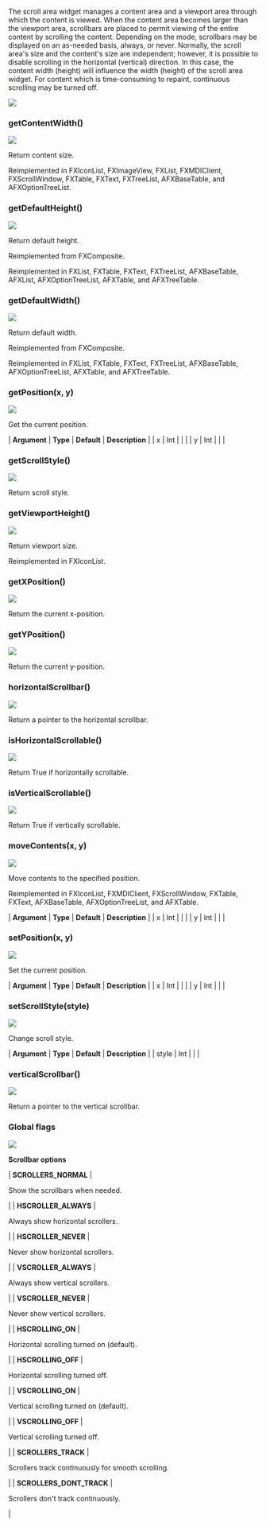 The scroll area widget manages a content area and a viewport area through which the content is viewed. When the content area becomes larger than the viewport area, scrollbars are placed to permit viewing of the entire content by scrolling the content. Depending on the mode, scrollbars may be displayed on an as-needed basis, always, or never. Normally, the scroll area's size and the content's size are independent; however, it is possible to disable scrolling in the horizontal (vertical) direction. In this case, the content width (height) will influence the width (height) of the scroll area widget. For content which is time-consuming to repaint, continuous scrolling may be turned off.

![](https://help.3ds.com/2023/English/DSSIMULIA_Established/SIMACAERefImages/gui-fxscrollarea.png)

### getContentWidth()

![](https://help.3ds.com/2023/English/DSSIMULIA_Established/IconsReference/butix_top_wline.png)

Return content size.

Reimplemented in FXIconList, FXImageView, FXList, FXMDIClient, FXScrollWindow, FXTable, FXText, FXTreeList, AFXBaseTable, and AFXOptionTreeList.

### getDefaultHeight()

![](https://help.3ds.com/2023/English/DSSIMULIA_Established/IconsReference/butix_top_wline.png)

Return default height.

Reimplemented from FXComposite.

Reimplemented in FXList, FXTable, FXText, FXTreeList, AFXBaseTable, AFXList, AFXOptionTreeList, AFXTable, and AFXTreeTable.

### getDefaultWidth()

![](https://help.3ds.com/2023/English/DSSIMULIA_Established/IconsReference/butix_top_wline.png)

Return default width.

Reimplemented from FXComposite.

Reimplemented in FXList, FXTable, FXText, FXTreeList, AFXBaseTable, AFXOptionTreeList, AFXTable, and AFXTreeTable.

### getPosition(x, y)

![](https://help.3ds.com/2023/English/DSSIMULIA_Established/IconsReference/butix_top_wline.png)

Get the current position.

| **Argument** | **Type** | **Default** | **Description** |
| x | Int | | |
| y | Int | | |

### getScrollStyle()

![](https://help.3ds.com/2023/English/DSSIMULIA_Established/IconsReference/butix_top_wline.png)

Return scroll style.

### getViewportHeight()

![](https://help.3ds.com/2023/English/DSSIMULIA_Established/IconsReference/butix_top_wline.png)

Return viewport size.

Reimplemented in FXIconList.

### getXPosition()

![](https://help.3ds.com/2023/English/DSSIMULIA_Established/IconsReference/butix_top_wline.png)

Return the current x-position.

### getYPosition()

![](https://help.3ds.com/2023/English/DSSIMULIA_Established/IconsReference/butix_top_wline.png)

Return the current y-position.

### horizontalScrollbar()

![](https://help.3ds.com/2023/English/DSSIMULIA_Established/IconsReference/butix_top_wline.png)

Return a pointer to the horizontal scrollbar.

### isHorizontalScrollable()

![](https://help.3ds.com/2023/English/DSSIMULIA_Established/IconsReference/butix_top_wline.png)

Return True if horizontally scrollable.

### isVerticalScrollable()

![](https://help.3ds.com/2023/English/DSSIMULIA_Established/IconsReference/butix_top_wline.png)

Return True if vertically scrollable.

### moveContents(x, y)

![](https://help.3ds.com/2023/English/DSSIMULIA_Established/IconsReference/butix_top_wline.png)

Move contents to the specified position.

Reimplemented in FXIconList, FXMDIClient, FXScrollWindow, FXTable, FXText, AFXBaseTable, AFXOptionTreeList, and AFXTable.

| **Argument** | **Type** | **Default** | **Description** |
| x | Int | | |
| y | Int | | |

### setPosition(x, y)

![](https://help.3ds.com/2023/English/DSSIMULIA_Established/IconsReference/butix_top_wline.png)

Set the current position.

| **Argument** | **Type** | **Default** | **Description** |
| x | Int | | |
| y | Int | | |

### setScrollStyle(style)

![](https://help.3ds.com/2023/English/DSSIMULIA_Established/IconsReference/butix_top_wline.png)

Change scroll style.

| **Argument** | **Type** | **Default** | **Description** |
| style | Int | | |

### verticalScrollbar()

![](https://help.3ds.com/2023/English/DSSIMULIA_Established/IconsReference/butix_top_wline.png)

Return a pointer to the vertical scrollbar.

### Global flags

![](https://help.3ds.com/2023/English/DSSIMULIA_Established/IconsReference/butix_top_wline.png)

**Scrollbar options**

| **SCROLLERS_NORMAL** |

Show the scrollbars when needed.

|
| **HSCROLLER_ALWAYS** |

Always show horizontal scrollers.

|
| **HSCROLLER_NEVER** |

Never show horizontal scrollers.

|
| **VSCROLLER_ALWAYS** |

Always show vertical scrollers.

|
| **VSCROLLER_NEVER** |

Never show vertical scrollers.

|
| **HSCROLLING_ON** |

Horizontal scrolling turned on (default).

|
| **HSCROLLING_OFF** |

Horizontal scrolling turned off.

|
| **VSCROLLING_ON** |

Vertical scrolling turned on (default).

|
| **VSCROLLING_OFF** |

Vertical scrolling turned off.

|
| **SCROLLERS_TRACK** |

Scrollers track continuously for smooth scrolling.

|
| **SCROLLERS_DONT_TRACK** |

Scrollers don't track continuously.

|
